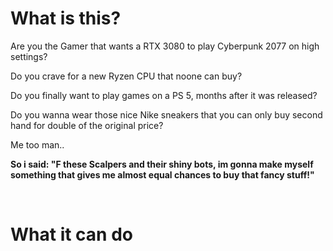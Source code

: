 # What is this?

Are you the Gamer that wants a RTX 3080 to play Cyberpunk 2077 on high settings?

Do you crave for a new Ryzen CPU that noone can buy?

Do you finally want to play games on a PS 5, months after it was released?

Do you wanna wear those nice Nike sneakers that you can only buy second hand for double of the original price?

Me too man..


**So i said: "F these Scalpers and their shiny bots, im gonna make myself something that gives me almost equal chances to buy that fancy stuff!"**

<br>

# What it can do


